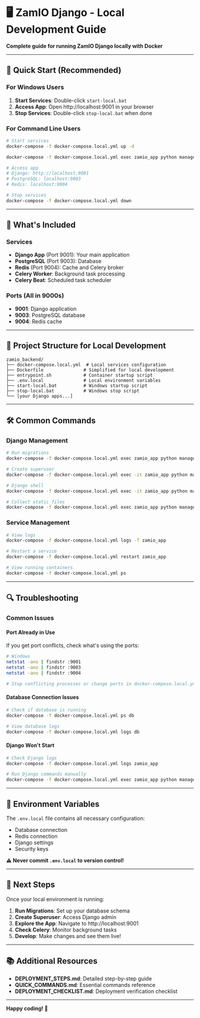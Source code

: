 # 🖥️ ZamIO Django - Local Development Guide

**Complete guide for running ZamIO Django locally with Docker**

---

## 🚀 **Quick Start (Recommended)**

### **For Windows Users**
1. **Start Services**: Double-click `start-local.bat`
2. **Access App**: Open http://localhost:9001 in your browser
3. **Stop Services**: Double-click `stop-local.bat` when done

### **For Command Line Users**
```bash
# Start services
docker-compose -f docker-compose.local.yml up -d

docker-compose -f docker-compose.local.yml exec zamio_app python manage.py migrate

# Access app
# Django: http://localhost:9001
# PostgreSQL: localhost:9003
# Redis: localhost:9004

# Stop services
docker-compose -f docker-compose.local.yml down
```

---

## 🔧 **What's Included**

### **Services**
- **Django App** (Port 9001): Your main application
- **PostgreSQL** (Port 9003): Database
- **Redis** (Port 9004): Cache and Celery broker
- **Celery Worker**: Background task processing
- **Celery Beat**: Scheduled task scheduler

### **Ports (All in 9000s)**
- **9001**: Django application
- **9003**: PostgreSQL database
- **9004**: Redis cache

---

## 📁 **Project Structure for Local Development**

```
zamio_backend/
├── docker-compose.local.yml  # Local services configuration
├── Dockerfile               # Simplified for local development
├── entrypoint.sh            # Container startup script
├── .env.local               # Local environment variables
├── start-local.bat          # Windows startup script
├── stop-local.bat           # Windows stop script
└── [your Django apps...]
```

---

## 🛠️ **Common Commands**

### **Django Management**
```bash
# Run migrations
docker-compose -f docker-compose.local.yml exec zamio_app python manage.py migrate

# Create superuser
docker-compose -f docker-compose.local.yml exec -it zamio_app python manage.py createsuperuser

# Django shell
docker-compose -f docker-compose.local.yml exec -it zamio_app python manage.py shell

# Collect static files
docker-compose -f docker-compose.local.yml exec zamio_app python manage.py collectstatic --noinput
```

### **Service Management**
```bash
# View logs
docker-compose -f docker-compose.local.yml logs -f zamio_app

# Restart a service
docker-compose -f docker-compose.local.yml restart zamio_app

# View running containers
docker-compose -f docker-compose.local.yml ps
```

---

## 🔍 **Troubleshooting**

### **Common Issues**

#### **Port Already in Use**
If you get port conflicts, check what's using the ports:
```bash
# Windows
netstat -ano | findstr :9001
netstat -ano | findstr :9003
netstat -ano | findstr :9004

# Stop conflicting processes or change ports in docker-compose.local.yml
```

#### **Database Connection Issues**
```bash
# Check if database is running
docker-compose -f docker-compose.local.yml ps db

# View database logs
docker-compose -f docker-compose.local.yml logs db
```

#### **Django Won't Start**
```bash
# Check Django logs
docker-compose -f docker-compose.local.yml logs zamio_app

# Run Django commands manually
docker-compose -f docker-compose.local.yml exec zamio_app python manage.py check
```

---

## 📝 **Environment Variables**

The `.env.local` file contains all necessary configuration:
- Database connection
- Redis connection
- Django settings
- Security keys

**⚠️ Never commit `.env.local` to version control!**

---

## 🎯 **Next Steps**

Once your local environment is running:

1. **Run Migrations**: Set up your database schema
2. **Create Superuser**: Access Django admin
3. **Explore the App**: Navigate to http://localhost:9001
4. **Check Celery**: Monitor background tasks
5. **Develop**: Make changes and see them live!

---

## 📚 **Additional Resources**

- **DEPLOYMENT_STEPS.md**: Detailed step-by-step guide
- **QUICK_COMMANDS.md**: Essential commands reference
- **DEPLOYMENT_CHECKLIST.md**: Deployment verification checklist

---

**Happy coding! 🎉**
